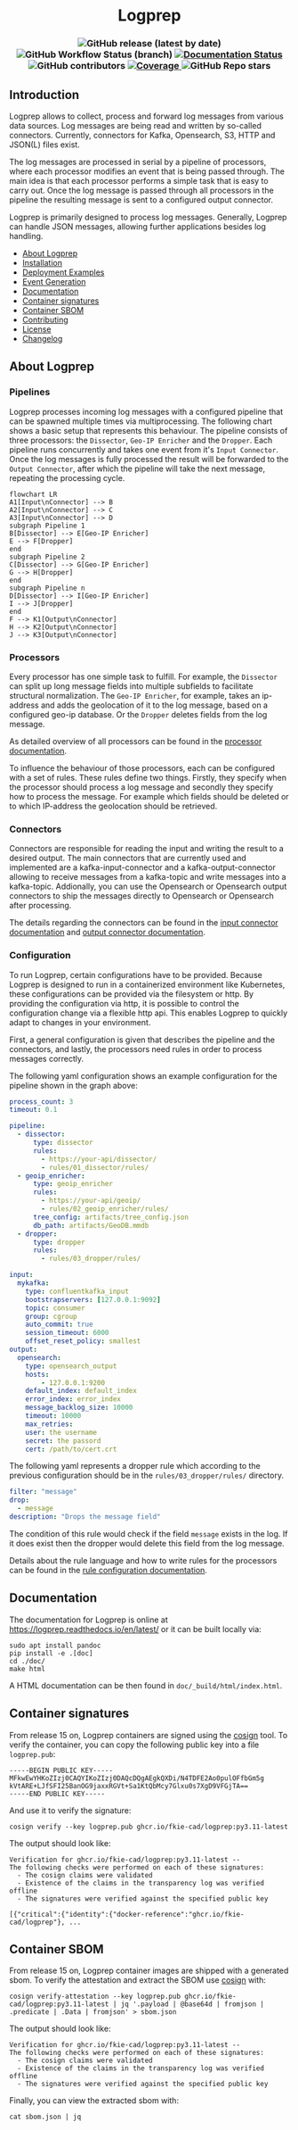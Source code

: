 <h1 align="center">Logprep</h1>
<h3 align="center">

![GitHub release (latest by date)](https://img.shields.io/github/v/release/fkie-cad/Logprep)
![GitHub Workflow Status (branch)](https://img.shields.io/github/actions/workflow/status/fkie-cad/logprep/main.yml?branch=main)
[![Documentation Status](https://readthedocs.org/projects/logprep/badge/?version=latest)](http://logprep.readthedocs.io/?badge=latest)
![GitHub contributors](https://img.shields.io/github/contributors/fkie-cad/Logprep)
<a href="https://codecov.io/github/fkie-cad/Logprep" target="_blank">
    <img src="https://img.shields.io/codecov/c/github/fkie-cad/Logprep?color=%2334D058" alt="Coverage">
</a>
![GitHub Repo stars](https://img.shields.io/github/stars/fkie-cad/logprep?style=social)
</h3>

## Introduction

Logprep allows to collect, process and forward log messages from various data sources.
Log messages are being read and written by so-called connectors.
Currently, connectors for Kafka, Opensearch, S3, HTTP and JSON(L) files exist.

The log messages are processed in serial by a pipeline of processors,
where each processor modifies an event that is being passed through.
The main idea is that each processor performs a simple task that is easy to carry out.
Once the log message is passed through all processors in the pipeline the resulting
message is sent to a configured output connector.

Logprep is primarily designed to process log messages. Generally, Logprep can handle JSON messages,
allowing further applications besides log handling.

- [About Logprep](https://github.com/fkie-cad/Logprep/blob/main/README.md#about-logprep)
- [Installation](https://logprep.readthedocs.io/en/latest/installation.html)
- [Deployment Examples](https://logprep.readthedocs.io/en/latest/examples/index.html)
- [Event Generation](https://logprep.readthedocs.io/en/latest/user_manual/execution.html#event-generation)
- [Documentation](https://logprep.readthedocs.io/en/latest)
- [Container signatures](https://github.com/fkie-cad/Logprep/blob/main/README.md#container-signatures)
- [Container SBOM](https://github.com/fkie-cad/Logprep/blob/main/README.md#container-sbom)
- [Contributing](https://github.com/fkie-cad/Logprep/blob/main/CONTRIBUTING.md)
- [License](https://github.com/fkie-cad/Logprep/blob/main/LICENSE)
- [Changelog](https://github.com/fkie-cad/Logprep/blob/main/CHANGELOG.md)

## About Logprep

### Pipelines

Logprep processes incoming log messages with a configured pipeline that can be spawned
multiple times via multiprocessing.
The following chart shows a basic setup that represents this behaviour.
The pipeline consists of three processors: the `Dissector`, `Geo-IP Enricher` and the
`Dropper`.
Each pipeline runs concurrently and takes one event from it's `Input Connector`.
Once the log messages is fully processed the result will be forwarded to the `Output Connector`,
after which the pipeline will take the next message, repeating the processing cycle.

```mermaid
flowchart LR
A1[Input\nConnector] --> B
A2[Input\nConnector] --> C
A3[Input\nConnector] --> D
subgraph Pipeline 1
B[Dissector] --> E[Geo-IP Enricher]
E --> F[Dropper]
end
subgraph Pipeline 2
C[Dissector] --> G[Geo-IP Enricher]
G --> H[Dropper]
end
subgraph Pipeline n
D[Dissector] --> I[Geo-IP Enricher]
I --> J[Dropper]
end
F --> K1[Output\nConnector]
H --> K2[Output\nConnector]
J --> K3[Output\nConnector]
```

### Processors

Every processor has one simple task to fulfill.
For example, the `Dissector` can split up long message fields into multiple subfields
to facilitate structural normalization.
The `Geo-IP Enricher`, for example, takes an ip-address and adds the geolocation of it to the
log message, based on a configured geo-ip database.
Or the `Dropper` deletes fields from the log message.

As detailed overview of all processors can be found in the
[processor documentation](https://logprep.readthedocs.io/en/latest/configuration/processor.html).

To influence the behaviour of those processors, each can be configured with a set of rules.
These rules define two things.
Firstly, they specify when the processor should process a log message
and secondly they specify how to process the message.
For example which fields should be deleted or to which IP-address the geolocation should be
retrieved.


### Connectors

Connectors are responsible for reading the input and writing the result to a desired output.
The main connectors that are currently used and implemented are a kafka-input-connector and a
kafka-output-connector allowing to receive messages from a kafka-topic and write messages into a
kafka-topic. Addionally, you can use the Opensearch or Opensearch output connectors to ship the
messages directly to Opensearch or Opensearch after processing.

The details regarding the connectors can be found in the
[input connector documentation](https://logprep.readthedocs.io/en/latest/configuration/input.html)
and
[output connector documentation](https://logprep.readthedocs.io/en/latest/configuration/output.html).

### Configuration

To run Logprep, certain configurations have to be provided. Because Logprep is designed to run in a
containerized environment like Kubernetes, these configurations can be provided via the filesystem or
http. By providing the configuration via http, it is possible to control the configuration change via
a flexible http api. This enables Logprep to quickly adapt to changes in your environment.

First, a general configuration is given that describes the pipeline and the connectors,
and lastly, the processors need rules in order to process messages correctly.

The following yaml configuration shows an example configuration for the pipeline shown
in the graph above:

```yaml
process_count: 3
timeout: 0.1

pipeline:
  - dissector:
      type: dissector
      rules:
        - https://your-api/dissector/
        - rules/01_dissector/rules/
  - geoip_enricher:
      type: geoip_enricher
      rules:
        - https://your-api/geoip/
        - rules/02_geoip_enricher/rules/
      tree_config: artifacts/tree_config.json
      db_path: artifacts/GeoDB.mmdb
  - dropper:
      type: dropper
      rules:
        - rules/03_dropper/rules/

input:
  mykafka:
    type: confluentkafka_input
    bootstrapservers: [127.0.0.1:9092]
    topic: consumer
    group: cgroup
    auto_commit: true
    session_timeout: 6000
    offset_reset_policy: smallest
output:
  opensearch:
    type: opensearch_output
    hosts:
        - 127.0.0.1:9200
    default_index: default_index
    error_index: error_index
    message_backlog_size: 10000
    timeout: 10000
    max_retries:
    user: the username
    secret: the passord
    cert: /path/to/cert.crt
```

The following yaml represents a dropper rule which according to the previous configuration
should be in the `rules/03_dropper/rules/` directory.

```yaml
filter: "message"
drop:
  - message
description: "Drops the message field"
```

The condition of this rule would check if the field `message` exists in the log.
If it does exist then the dropper would delete this field from the log message.

Details about the rule language and how to write rules for the processors can be found in the
[rule configuration documentation](https://logprep.readthedocs.io/en/latest/configuration/rules.html).

## Documentation

The documentation for Logprep is online at https://logprep.readthedocs.io/en/latest/ or it can
be built locally via:

```
sudo apt install pandoc
pip install -e .[doc]
cd ./doc/
make html
```

A HTML documentation can be then found in `doc/_build/html/index.html`.

## Container signatures

From release 15 on, Logprep containers are signed using the
[cosign](https://github.com/sigstore/cosign) tool.
To verify the container, you can copy the following public key into a file
`logprep.pub`:

```
-----BEGIN PUBLIC KEY-----
MFkwEwYHKoZIzj0CAQYIKoZIzj0DAQcDQgAEgkQXDi/N4TDFE2Ao0pulOFfbGm5g
kVtARE+LJfSFI25BanOG9jaxxRGVt+Sa1KtQbMcy7Glxu0s7XgD9VFGjTA==
-----END PUBLIC KEY-----
```

And use it to verify the signature:

```
cosign verify --key logprep.pub ghcr.io/fkie-cad/logprep:py3.11-latest
```

The output should look like:

```
Verification for ghcr.io/fkie-cad/logprep:py3.11-latest --
The following checks were performed on each of these signatures:
  - The cosign claims were validated
  - Existence of the claims in the transparency log was verified offline
  - The signatures were verified against the specified public key

[{"critical":{"identity":{"docker-reference":"ghcr.io/fkie-cad/logprep"}, ...
```

## Container SBOM

From release 15 on, Logprep container images are shipped with a generated sbom.
To verify the attestation and extract the SBOM use
[cosign](https://github.com/sigstore/cosign) with:

```
cosign verify-attestation --key logprep.pub ghcr.io/fkie-cad/logprep:py3.11-latest | jq '.payload | @base64d | fromjson | .predicate | .Data | fromjson' > sbom.json
```

The output should look like:

```
Verification for ghcr.io/fkie-cad/logprep:py3.11-latest --
The following checks were performed on each of these signatures:
  - The cosign claims were validated
  - Existence of the claims in the transparency log was verified offline
  - The signatures were verified against the specified public key
```

Finally, you can view the extracted sbom with:

```
cat sbom.json | jq
```
